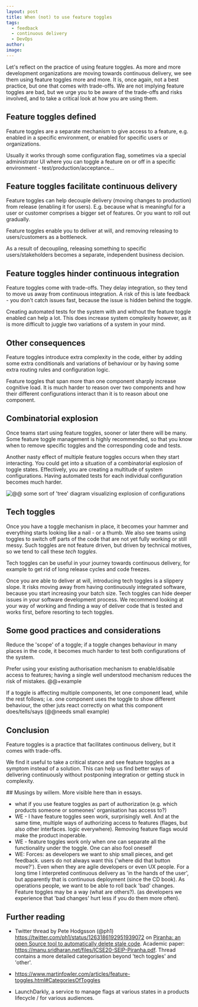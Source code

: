 ```yaml
---
layout: post
title: When (not) to use feature toggles
tags:
  - feedback
  - continuous delivery
  - DevOps
author: 
image:
---
```


Let's reflect on the practice of using feature toggles. As more and more
development organizations are moving towards continuous delivery, we see them
using feature toggles more and more. It is, once again, not a best practice, but
one that comes with trade-offs. We are not implying feature toggles are bad, but
we urge you to be aware of the trade-offs and risks involved, and to take a
critical look at how you are using them.

## Feature toggles defined

Feature toggles are a separate mechanism to give access to a feature, e.g.
enabled in a specific environment, or enabled for specific users or
organizations.

Usually it works through some configuration flag, sometimes via a special
administrator UI where you can toggle a feature on or off in a specific
environment - test/production/acceptance...

## Feature toggles facilitate continuous delivery

Feature toggles can help decouple delivery (moving changes to production) from
release (enabling it for users). E.g. because what is meaningful for a user or
customer comprises a bigger set of features. Or you want to roll out gradually.

Feature toggles enable you to deliver at will, and removing releasing to
users/customers as a bottleneck. 

As a result of decoupling, releasing something to specific users/stakeholders
becomes a separate, independent business decision.

## Feature toggles hinder continuous integration

Feature toggles come with trade-offs. They delay integration, so they tend to
move us away from continuous integration. A risk of this is late feedback - you
don't catch issues fast, because the issue is hidden behind the toggle.

Creating automated tests for the system with and without the feature toggle
enabled can help a lot. This does increase system complexity however, as it is
more difficult to juggle two variations of a system in your mind.

## Other consequences

Feature toggles introduce extra complexity in the code, either by adding some
extra conditionals and variations of behaviour or by having some extra routing
rules and configuration logic.

Feature toggles that span more than one component sharply increase cognitive
load. It is much harder to reason over two components and how their different
configurations interact than it is to reason about one component.

## Combinatorial explosion

Once teams start using feature toggles, sooner or later there will be many. Some
feature toggle management is highly recommended, so that you know when to remove
specific toggles and the corresponding code and tests.

Another nasty effect of multiple feature toggles occurs when they start
interacting. You could get into a situation of a combinatorial explosion of
toggle states. Effectively, you are creating a multitude of system
configurations. Having automated tests for each individual configuration becomes
much harder.

![@@ some sort of 'tree' diagram visualizing explosion of configurations]()

## Tech toggles

Once you have a toggle mechanism in place, it becomes your hammer and everything
starts looking like a nail - or a thumb. We also see teams using toggles to
switch off parts of the code that are not yet fully working or still messy. Such
toggles are not feature driven, but driven by technical motives, so we tend to
call these _tech toggles_.

Tech toggles can be useful in your journey towards continuous delivery, for
example to get rid of long release cycles and code freezes.

Once you are able to deliver at will, introducing tech toggles is a slippery
slope. It risks moving away from having continuously integrated software,
because you start increasing your batch size. Tech toggles can hide deeper
issues in your software development process. We recommend looking at your way of
working and finding a way of deliver code that is tested and works first, before
resorting to tech toggles.

## Some good practices and considerations

Reduce the 'scope' of a toggle; if a toggle changes behaviour in many places in
the code, it becomes much harder to test both configurations of the system.

Prefer using your existing authorisation mechanism to enable/disable access to
features; having a single well understood mechanism reduces the risk of
mistakes. @@+example

If a toggle is affecting multiple components, let one component lead, while the
rest follows; i.e. one component uses the toggle to show different behaviour,
the other juts react correctly on what this component does/tells/says (@@needs
small example)

## Conclusion

Feature toggles is a practice that facilitates continuous delivery, but it comes
with trade-offs. 

We find it useful to take a critical stance and see feature toggles as a symptom
instead of a solution. This can help us find better ways of delivering
continuously without postponing integration or getting stuck in complexity.

## Musings by willem. More visible here than in essays.

- what if you use feature toggles as part of authorization (e.g. which products someone or someones' organisation has access to?)
- WE - I have feature toggles seen work, surprisingly well. And at the same time, multiple ways of authorizing access to features (flages, but also other interfaces. logic everywhere). Removing feature flags would make the product inoperable. 
- WE - feature toggles work only when one can separate all the functionality under the toggle. One can also fool oneself 
- WE: Forces:  as developers we want to ship small pieces, and get feedback. users do not always want this ('where did that button move?'). Even when they are agile developers or even UX people. For a long time I interpreted continuous delivery as 'in the hands of the user', but apparently that is continuous deployment (since the CD book).  As operations people, we want to be able to roll back 'bad' changes. Feature toggles may be a way (what are others?). (as developers we experience that 'bad changes' hurt less if you do them more often).

## Further reading

- Twitter thread by Pete Hodgsson (@ph1)  https://twitter.com/ph1/status/1263186192951939072 on [Piranha: an open Source tool to automatically delete stale code](https://eng.uber.com/piranha/). Academic paper: https://manu.sridharan.net/files/ICSE20-SEIP-Piranha.pdf. Thread contains a more detailed categorisation beyond 'tech toggles' and 'other'.

- https://www.martinfowler.com/articles/feature-toggles.html#CategoriesOfToggles
- LaunchDarkly, a service to manage flags at various states in a products lifecycle / for various audiences.
